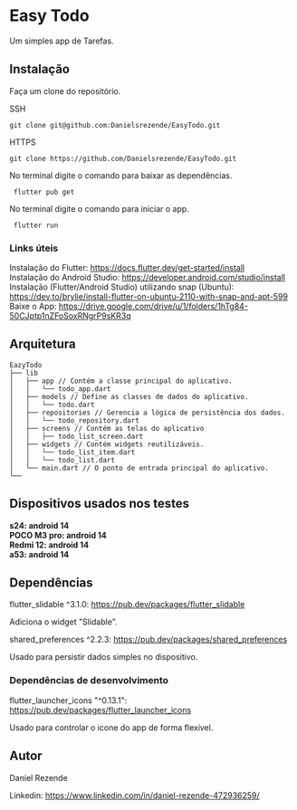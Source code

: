 # Easy Todo

Um simples app de Tarefas.

## Instalação

Faça um clone do repositório.

SSH

```
git clone git@github.com:Danielsrezende/EasyTodo.git
```

HTTPS 

```
git clone https://github.com/Danielsrezende/EasyTodo.git
```

No terminal digite o comando para baixar as dependências.

```
 flutter pub get 
```

No terminal digite o comando para iniciar o app.

```
 flutter run 
```

### Links úteis

Instalação do Flutter: https://docs.flutter.dev/get-started/install <br>
Instalação do Android Studio: https://developer.android.com/studio/install <br>
Instalação (Flutter/Android Studio) utilizando snap (Ubuntu): <br> 
https://dev.to/brylie/install-flutter-on-ubuntu-2110-with-snap-and-apt-599 <br>
Baixe o App: https://drive.google.com/drive/u/1/folders/1hTg84-50CJptp1nZFoSoxRNgrP9sKR3q

## Arquitetura

```
EazyTodo
├── lib
│   ├── app // Contém a classe principal do aplicativo.
│   │   └── todo_app.dart 
│   ├── models // Define as classes de dados do aplicativo.
│   │   └── todo.dart 
│   ├── repositories // Gerencia a lógica de persistência dos dados.
│   │   └── todo_repository.dart 
│   ├── screens // Contém as telas do aplicativo
│   │   ├── todo_list_screen.dart 
│   ├── widgets // Contém widgets reutilizáveis.
│   │   └── todo_list_item.dart
│   │   └── todo_list.dart
│   └── main.dart // O ponto de entrada principal do aplicativo.
└──
```
## Dispositivos usados nos testes

**s24: android 14** <br>
**POCO M3 pro: android 14** <br>
**Redmi 12: android 14** <br>
**a53: android 14** <br>

## Dependências 

flutter_slidable ^3.1.0: https://pub.dev/packages/flutter_slidable

Adiciona o widget "Slidable". 

shared_preferences ^2.2.3: https://pub.dev/packages/shared_preferences

Usado para persistir dados simples no dispositivo.

### Dependências de desenvolvimento

flutter_launcher_icons "^0.13.1": https://pub.dev/packages/flutter_launcher_icons

Usado para controlar o icone do app de forma flexível.

## Autor

Daniel Rezende

Linkedin: https://www.linkedin.com/in/daniel-rezende-472936259/

